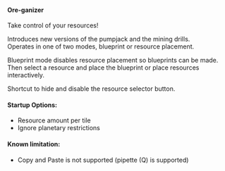 #### Ore-ganizer  

Take control of your resources!  

Introduces new versions of the pumpjack and the mining drills.  
Operates in one of two modes, blueprint or resource placement.

Blueprint mode disables resource placement so blueprints can be made.  
Then select a resource and place the blueprint or place resources interactively.  

Shortcut to hide and disable the resource selector button.  

#### Startup Options:  
* Resource amount per tile  
* Ignore planetary restrictions  

#### Known limitation:
* Copy and Paste is not supported (pipette (Q) is supported)
